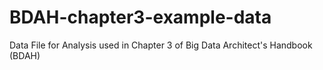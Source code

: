 # BDAH-chapter3-example-data
Data File for Analysis used in Chapter 3 of Big Data Architect's Handbook (BDAH)
